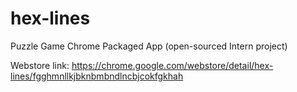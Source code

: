 hex-lines
=========

Puzzle Game Chrome Packaged App (open-sourced Intern project)
	
Webstore link: https://chrome.google.com/webstore/detail/hex-lines/fgghmnllkjbknbmbndlncbjcokfgkhah
